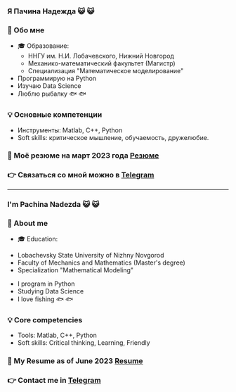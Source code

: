 ### Я Пачина Надежда 😺 😺

### 👀 Обо мне
* 🎓 Образование:
  - ННГУ им. Н.И. Лобачевского, Нижний Новгород
  - Механико-математический факультет (Магистр)
  - Специализация "Математическое моделирование"
* Программирую на Python
* Изучаю Data Science  
* Люблю рыбалку 🐟 🐟

### 💡 Основные компетенции 
- Инструменты: Matlab, C++, Python
- Soft skills: критическое мышление, обучаемость, дружелюбие.

### 📃 Моё резюме на март 2023 года [Резюме](https://docs.google.com/document/d/1js8vVhQs6h-P6nieRJN_LOfQU7XCFZLUcN1iOLC6Yck/edit?usp=sharing)

### 👉 Связаться со мной можно в [Telegram](https://t.me/NadezdaPachina)

---
### I'm Pachina Nadezda 😺 😺

### 👀 About me
* 🎓 Education:
 - Lobachevsky State University of Nizhny Novgorod
 - Faculty of Mechanics and Mathematics (Master's degree)
 - Specialization "Mathematical Modeling"
* I program in Python
* Studying Data Science
* I love fishing 🐟 🐟

### 💡 Core competencies
- Tools: Matlab, C++, Python
- Soft skills: Critical thinking, Learning, Friendly

### 📃 My Resume as of June 2023 [Resume](https://docs.google.com/document/d/1yDOGFPZecdvCph97-W1CTVp0-EXnw3_My-vijjXu-RQ/edit?usp=sharing)
    
### 👉 Contact me in [Telegram](https://t.me/NadezdaPachina)
